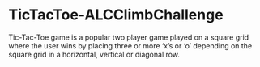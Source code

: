 # TicTacToe-ALCClimbChallenge
Tic-Tac-Toe game is a popular two player game played on a square grid where the user wins by  placing three or more ‘x’s or ‘o’ depending on the square grid in a horizontal, vertical or diagonal row.
